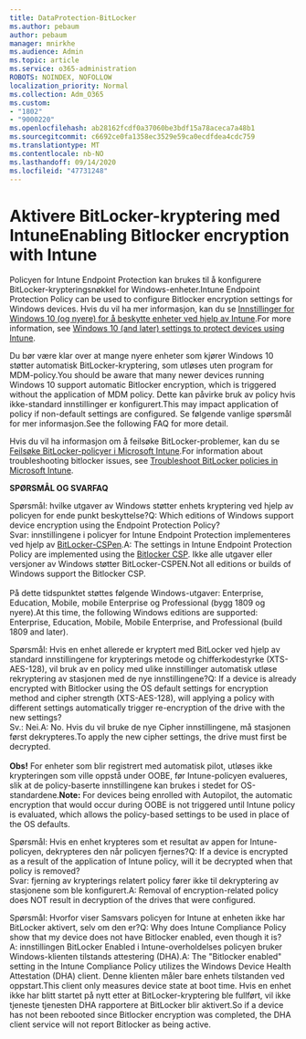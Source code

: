 ```yaml
---
title: DataProtection-BitLocker
ms.author: pebaum
author: pebaum
manager: mnirkhe
ms.audience: Admin
ms.topic: article
ms.service: o365-administration
ROBOTS: NOINDEX, NOFOLLOW
localization_priority: Normal
ms.collection: Adm_O365
ms.custom:
- "1802"
- "9000220"
ms.openlocfilehash: ab28162fcdf0a37060be3bdf15a78aceca7a48b1
ms.sourcegitcommit: c6692ce0fa1358ec3529e59ca0ecdfdea4cdc759
ms.translationtype: MT
ms.contentlocale: nb-NO
ms.lasthandoff: 09/14/2020
ms.locfileid: "47731248"
---
```

# <a name="enabling-bitlocker-encryption-with-intune"></a><span data-ttu-id="e0a86-102">Aktivere BitLocker-kryptering med Intune</span><span class="sxs-lookup"><span data-stu-id="e0a86-102">Enabling Bitlocker encryption with Intune</span></span>

 <span data-ttu-id="e0a86-103">Policyen for Intune Endpoint Protection kan brukes til å konfigurere BitLocker-krypteringsnøkkel for Windows-enheter.</span><span class="sxs-lookup"><span data-stu-id="e0a86-103">Intune Endpoint Protection Policy can be used to configure Bitlocker encryption settings for Windows devices.</span></span> <span data-ttu-id="e0a86-104">Hvis du vil ha mer informasjon, kan du se [Innstillinger for Windows 10 (og nyere) for å beskytte enheter ved hjelp av Intune](https://docs.microsoft.com/intune/endpoint-protection-windows-10#windows-encryption).</span><span class="sxs-lookup"><span data-stu-id="e0a86-104">For more information, see [Windows 10 (and later) settings to protect devices using Intune](https://docs.microsoft.com/intune/endpoint-protection-windows-10#windows-encryption).</span></span>
 
<span data-ttu-id="e0a86-105">Du bør være klar over at mange nyere enheter som kjører Windows 10 støtter automatisk BitLocker-kryptering, som utløses uten program for MDM-policy.</span><span class="sxs-lookup"><span data-stu-id="e0a86-105">You should be aware that many newer devices running Windows 10 support automatic Bitlocker encryption, which is triggered without the application of MDM policy.</span></span> <span data-ttu-id="e0a86-106">Dette kan påvirke bruk av policy hvis ikke-standard innstillinger er konfigurert.</span><span class="sxs-lookup"><span data-stu-id="e0a86-106">This may impact application of policy if non-default settings are configured.</span></span> <span data-ttu-id="e0a86-107">Se følgende vanlige spørsmål for mer informasjon.</span><span class="sxs-lookup"><span data-stu-id="e0a86-107">See the following FAQ for more detail.</span></span>
 
<span data-ttu-id="e0a86-108">Hvis du vil ha informasjon om å feilsøke BitLocker-problemer, kan du se [Feilsøke BitLocker-policyer i Microsoft Intune](https://docs.microsoft.com/intune/protect/troubleshoot-bitlocker-policies).</span><span class="sxs-lookup"><span data-stu-id="e0a86-108">For information about troubleshooting bitlocker issues, see [Troubleshoot BitLocker policies in Microsoft Intune](https://docs.microsoft.com/intune/protect/troubleshoot-bitlocker-policies).</span></span>
 
 
<span data-ttu-id="e0a86-109">**SPØRSMÅL OG SVAR**</span><span class="sxs-lookup"><span data-stu-id="e0a86-109">**FAQ**</span></span>

 <span data-ttu-id="e0a86-110">Spørsmål: hvilke utgaver av Windows støtter enhets kryptering ved hjelp av policyen for ende punkt beskyttelse?</span><span class="sxs-lookup"><span data-stu-id="e0a86-110">Q: Which editions of Windows support device encryption using the Endpoint Protection Policy?</span></span><br>
 <span data-ttu-id="e0a86-111">Svar: innstillingene i policyer for Intune Endpoint Protection implementeres ved hjelp av [BitLocker-CSPen](https://docs.microsoft.com/windows/client-management/mdm/bitlocker-csp).</span><span class="sxs-lookup"><span data-stu-id="e0a86-111">A: The settings in Intune Endpoint Protection Policy  are implemented using the [Bitlocker CSP](https://docs.microsoft.com/windows/client-management/mdm/bitlocker-csp).</span></span> <span data-ttu-id="e0a86-112">Ikke alle utgaver eller versjoner av Windows støtter BitLocker-CSPEN.</span><span class="sxs-lookup"><span data-stu-id="e0a86-112">Not all editions or builds of Windows support the Bitlocker CSP.</span></span> <br><br>
      <span data-ttu-id="e0a86-113">På dette tidspunktet støttes følgende Windows-utgaver: Enterprise, Education, Mobile, mobile Enterprise og Professional (bygg 1809 og nyere).</span><span class="sxs-lookup"><span data-stu-id="e0a86-113">At this time, the following Windows editions are supported: Enterprise, Education, Mobile, Mobile Enterprise, and Professional (build 1809 and later).</span></span>
 
<span data-ttu-id="e0a86-114">Spørsmål: Hvis en enhet allerede er kryptert med BitLocker ved hjelp av standard innstillingene for krypterings metode og chifferkodestyrke (XTS-AES-128), vil bruk av en policy med ulike innstillinger automatisk utløse rekryptering av stasjonen med de nye innstillingene?</span><span class="sxs-lookup"><span data-stu-id="e0a86-114">Q: If a device is already encrypted with Bitlocker using the OS default settings for encryption method and cipher strength (XTS-AES-128), will applying a policy with different settings automatically trigger re-encryption of the drive with the new settings?</span></span><br>
<span data-ttu-id="e0a86-115">Sv.: Nei.</span><span class="sxs-lookup"><span data-stu-id="e0a86-115">A: No.</span></span> <span data-ttu-id="e0a86-116">Hvis du vil bruke de nye Cipher innstillingene, må stasjonen først dekrypteres.</span><span class="sxs-lookup"><span data-stu-id="e0a86-116">To apply the new cipher settings, the drive must first be decrypted.</span></span><br><br>
<span data-ttu-id="e0a86-117">**Obs!** For enheter som blir registrert med automatisk pilot, utløses ikke krypteringen som ville oppstå under OOBE, før Intune-policyen evalueres, slik at de policy-baserte innstillingene kan brukes i stedet for OS-standardene.</span><span class="sxs-lookup"><span data-stu-id="e0a86-117">**Note:** For devices being enrolled with Autopilot, the automatic encryption that would occur during OOBE is not triggered until Intune policy is evaluated, which allows the policy-based settings to be used in place of the OS defaults.</span></span>
 
<span data-ttu-id="e0a86-118">Spørsmål: Hvis en enhet krypteres som et resultat av appen for Intune-policyen, dekrypteres den når policyen fjernes?</span><span class="sxs-lookup"><span data-stu-id="e0a86-118">Q: If a device is encrypted as a result of the  application of Intune policy, will it be decrypted when that policy is removed?</span></span><br>
<span data-ttu-id="e0a86-119">Svar: fjerning av krypterings relatert policy fører ikke til dekryptering av stasjonene som ble konfigurert.</span><span class="sxs-lookup"><span data-stu-id="e0a86-119">A: Removal of encryption-related policy does NOT result in decryption of the drives that were configured.</span></span>
 
<span data-ttu-id="e0a86-120">Spørsmål: Hvorfor viser Samsvars policyen for Intune at enheten ikke har BitLocker aktivert, selv om den er?</span><span class="sxs-lookup"><span data-stu-id="e0a86-120">Q: Why does Intune Compliance Policy show that my device does not have Bitlocker enabled, even though it is?</span></span><br>
<span data-ttu-id="e0a86-121">A: innstillingen BitLocker Enabled i Intune-overholdelses policyen bruker Windows-klienten tilstands attestering (DHA).</span><span class="sxs-lookup"><span data-stu-id="e0a86-121">A: The "Bitlocker enabled" setting in the Intune Compliance Policy utilizes the Windows Device Health Attestation  (DHA) client.</span></span> <span data-ttu-id="e0a86-122">Denne klienten måler bare enhets tilstanden ved oppstart.</span><span class="sxs-lookup"><span data-stu-id="e0a86-122">This client only measures device state at boot time.</span></span> <span data-ttu-id="e0a86-123">Hvis en enhet ikke har blitt startet på nytt etter at BitLocker-kryptering ble fullført, vil ikke tjeneste tjenesten DHA rapportere at BitLocker blir aktivert.</span><span class="sxs-lookup"><span data-stu-id="e0a86-123">So if a device has not been rebooted since Bitlocker encryption was completed, the DHA client service will not report Bitlocker as being active.</span></span>
 
 